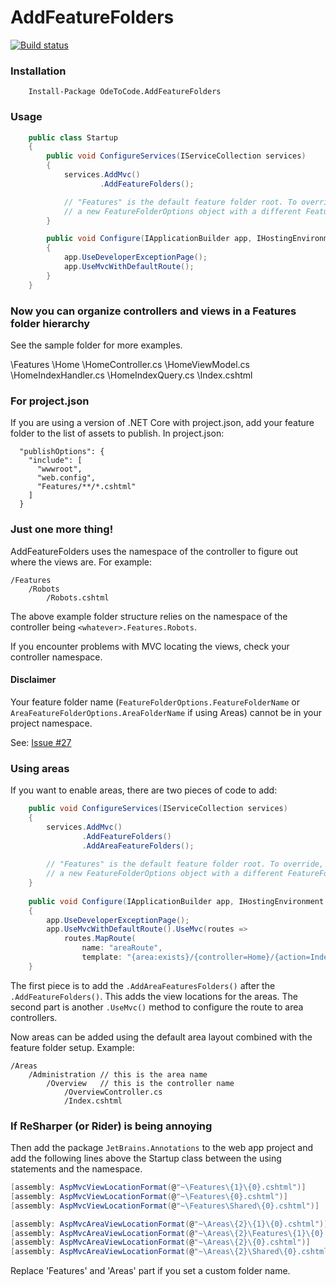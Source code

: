 # AddFeatureFolders
[![Build status](https://ci.appveyor.com/api/projects/status/k4aotmbkugavs2mq?svg=true)](https://ci.appveyor.com/project/OdeToCode/addfeaturefolders)
### Installation
```
    Install-Package OdeToCode.AddFeatureFolders 
```

### Usage 
```c#
    public class Startup
    {
        public void ConfigureServices(IServiceCollection services)
        {
            services.AddMvc()
                    .AddFeatureFolders();

            // "Features" is the default feature folder root. To override, pass along 
            // a new FeatureFolderOptions object with a different FeatureFolderName
        }

        public void Configure(IApplicationBuilder app, IHostingEnvironment env, ILoggerFactory loggerFactory)
        {
            app.UseDeveloperExceptionPage();
            app.UseMvcWithDefaultRoute();
        }
    }    
```

### Now you can organize controllers and views in a Features folder hierarchy

See the sample folder for more examples. 

\Features
  \Home
      \HomeController.cs
      \HomeViewModel.cs
      \HomeIndexHandler.cs
      \HomeIndexQuery.cs
      \Index.cshtml

### For project.json
If you are using a version of .NET Core with project.json, add your feature folder to the list of assets to publish. In project.json:
```
  "publishOptions": {
    "include": [
      "wwwroot",
      "web.config",
      "Features/**/*.cshtml"
    ]
  }
```

### Just one more thing!
AddFeatureFolders uses the namespace of the controller to figure out where the views are. 
For example: 
```
/Features
	/Robots
		/Robots.cshtml
```
The above example folder structure relies on the namespace of the controller being `<whatever>.Features.Robots`. 

If you encounter problems with MVC locating the views, check your controller namespace.

#### Disclaimer

Your feature folder name (`FeatureFolderOptions.FeatureFolderName` or `AreaFeatureFolderOptions.AreaFolderName` if using Areas) cannot be in your project namespace.

See: [Issue #27](https://github.com/OdeToCode/AddFeatureFolders/issues/27)

### Using areas

If you want to enable areas, there are two pieces of code to add:
```c#
    public void ConfigureServices(IServiceCollection services)
    {
        services.AddMvc()
                .AddFeatureFolders()
                .AddAreaFeatureFolders();
    
        // "Features" is the default feature folder root. To override, pass along 
        // a new FeatureFolderOptions object with a different FeatureFolderName
    }
    
    public void Configure(IApplicationBuilder app, IHostingEnvironment env, ILoggerFactory loggerFactory)
    {
        app.UseDeveloperExceptionPage();
        app.UseMvcWithDefaultRoute().UseMvc(routes => 
            routes.MapRoute(
                name: "areaRoute",
                template: "{area:exists}/{controller=Home}/{action=Index}/{id?}"));
    }
```

The first piece is to add the ```.AddAreaFeaturesFolders()``` after the ```.AddFeatureFolders()```.
This adds the view locations for the areas.
The second part is another ```.UseMvc()``` method to configure the route to area controllers.

Now areas can be added using the default area layout combined with the feature folder setup.
Example:
```
/Areas
    /Administration // this is the area name
        /Overview   // this is the controller name
            /OverviewController.cs
            /Index.cshtml
```  

### If ReSharper (or Rider) is being annoying
Then add the package ```JetBrains.Annotations``` to the web app project and add the following lines 
above the Startup class between the using statements and the namespace. 
```c#
[assembly: AspMvcViewLocationFormat(@"~\Features\{1}\{0}.cshtml")]
[assembly: AspMvcViewLocationFormat(@"~\Features\{0}.cshtml")]
[assembly: AspMvcViewLocationFormat(@"~\Features\Shared\{0}.cshtml")]

[assembly: AspMvcAreaViewLocationFormat(@"~\Areas\{2}\{1}\{0}.cshtml")]
[assembly: AspMvcAreaViewLocationFormat(@"~\Areas\{2}\Features\{1}\{0}.cshtml")]
[assembly: AspMvcAreaViewLocationFormat(@"~\Areas\{2}\{0}.cshtml")]
[assembly: AspMvcAreaViewLocationFormat(@"~\Areas\{2}\Shared\{0}.cshtml")]
```
Replace 'Features' and 'Areas' part if you set a custom folder name.